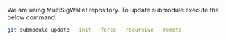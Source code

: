 We are using MultiSigWallet repository. To update submodule execute the below command: 
```bash
git submodule update --init --force --recursive --remote
```
